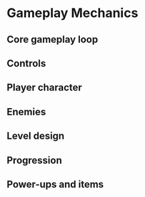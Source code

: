 # Gameplay Mechanics

## Core gameplay loop

## Controls

## Player character

## Enemies

## Level design

## Progression

## Power-ups and items
